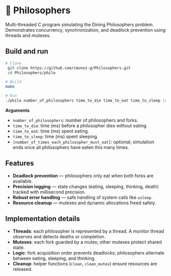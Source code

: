 # 🧠 Philosophers

Multi-threaded C program simulating the Dining Philosophers problem. Demonstrates concurrency, synchronization, and deadlock prevention using threads and mutexes.

## Build and run

```bash
# Clone
 git clone https://github.com/cmunoz-g/Philosophers.git
 cd Philosophers/philo

# Build
make

# Run
./philo number_of_philosophers time_to_die time_to_eat time_to_sleep [number_of_times_each_philosopher_must_eat]
```

**Arguments**

* `number_of_philosophers`: number of philosophers and forks.
* `time_to_die`: time (ms) before a philosopher dies without eating.
* `time_to_eat`: time (ms) spent eating.
* `time_to_sleep`: time (ms) spent sleeping.
* `[number_of_times_each_philosopher_must_eat]`: optional; simulation ends once all philosophers have eaten this many times.

## Features

* **Deadlock prevention** — philosophers only eat when both forks are available.
* **Precision logging** — state changes (eating, sleeping, thinking, death) tracked with millisecond precision.
* **Robust error handling** — safe handling of system calls like `usleep`.
* **Resource cleanup** — mutexes and dynamic allocations freed safely.

## Implementation details

* **Threads**: each philosopher is represented by a thread. A monitor thread observes and detects deaths or completion.
* **Mutexes**: each fork guarded by a mutex; other mutexes protect shared state.
* **Logic**: fork acquisition order prevents deadlocks; philosophers alternate between eating, sleeping, and thinking.
* **Cleanup**: helper functions (`clean`, `clean_mutex`) ensure resources are released.
